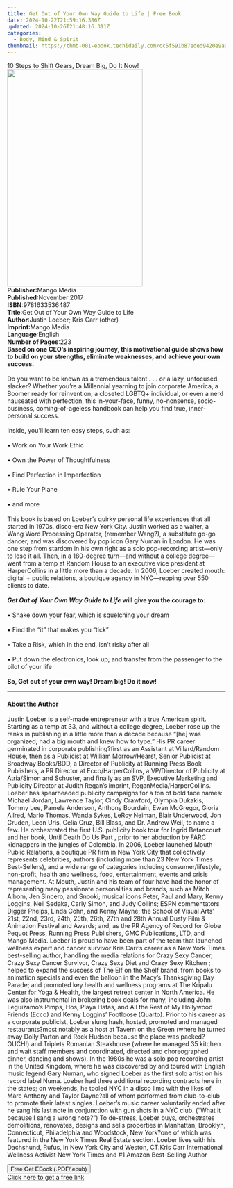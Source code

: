 ```yaml
---
title: Get Out of Your Own Way Guide to Life | Free Book
date: 2024-10-22T21:59:16.386Z
updated: 2024-10-26T21:48:16.311Z
categories:
  - Body, Mind & Spirit
thumbnail: https://thmb-001-ebook.techidaily.com/cc5f591b87eded9420e9a038e4852a8f340eee1f2050f219c37cd483bb9fb9da.jpg
---
```

<main id="book-container">
  <div class="flex flex-col">
    <div class="book-brief flex-1 py-6 px-4 sm:p-6 md:py-10 md:px-8">
      <!-- brief-->
      <div class="book-brief-main">
        10 Steps to Shift Gears, Dream Big, Do It Now!
      </div>
    </div>
    <div
      class="book-meta-info flex-1 grid gap-4 col-start-1 col-end-3 row-start-1 sm:mb-6 sm:grid-cols-4 lg:gap-6 lg:col-start-2 lg:row-end-6 lg:row-span-6 lg:mb-0"
    >
      <div
        class="book-meta-info-left place-content-center mt-4 p-4 text-sm leading-6 col-start-2 col-span-2 dark:text-slate-400"
      >
        <img
          class="w-full h-500 object-cover rounded-lg sm:h-255 sm:col-span-2 lg:col-span-full"
          src="https://img-001-ebook.techidaily.com/6fc72e741d00d531d5e3221aa3a7e58367ffa4d692c00fa64fc89e9e0fbd0813.jpg"
          alt=""
          width="312"
          height="500"
        />
      </div>
      <div
        class="book-meta-info-right mt-2 col-start-1 row-start-2 col-span-3 self-center"
      >
        <!-- meta data  -->
        <div class="flex flex-col px-4 md:px-8">
          <div class="flex-1">
            <strong>Publisher</strong>:<span class="px-2">Mango Media</span>
          </div>
          <div class="flex-1">
            <strong>Published</strong>:<span class="px-2">November 2017</span>
          </div>
          <div class="flex-1">
            <strong>ISBN</strong>:<span class="px-2">9781633536487</span>
          </div>
          <div class="flex-1">
            <strong>Title</strong>:<span class="px-2"
              >Get Out of Your Own Way Guide to Life</span
            >
          </div>
          <div class="flex-1">
            <strong>Author</strong>:<span class="px-2"
              >Justin Loeber; Kris Carr (other)</span
            >
          </div>
          <div class="flex-1">
            <strong>Imprint</strong>:<span class="px-2">Mango Media</span>
          </div>
          <div class="flex-1">
            <strong>Language</strong>:<span class="px-2">English</span>
          </div>
          <div class="flex-1">
            <strong>Number of Pages</strong>:<span class="px-2">223</span>
          </div>
        </div>
      </div>
    </div>
    <div class="book-description flex-1 py-6 px-4 sm:p-6 md:py-10 md:px-8">
      <div class="book-description-main">
        <div accordion-content="" id="description">
          <b
            >Based on one CEO’s inspiring journey, this motivational guide shows
            how to build on your strengths, eliminate weaknesses, and achieve
            your own success.</b
          ><br /><br />Do you want to be known as a tremendous
          talent&nbsp;.&nbsp;.&nbsp;. or a lazy, unfocused slacker? Whether
          you’re a Millennial yearning to join corporate America, a Boomer ready
          for reinvention, a closeted LGBTQ+ individual, or even a nerd
          nauseated with perfection, this in-your-face, funny, no-nonsense,
          socio-business, coming-of-ageless handbook can help you find true,
          inner-personal success.<br /><br />Inside, you’ll learn ten easy
          steps, such as:<br /><br />• Work on Your Work Ethic<br /><br />• Own
          the Power of Thoughtfulness<br /><br />• Find Perfection in
          Imperfection<br /><br />• Rule Your Plane<br /><br />• and more<br /><br />This
          book is based on Loeber’s quirky personal life experiences that all
          started in 1970s, disco-era New York City. Justin worked as a waiter,
          a Wang Word Processing Operator, (remember Wang?), a substitute go-go
          dancer, and was discovered by pop icon Gary Numan in London. He was
          one step from stardom in his own right as a solo pop-recording
          artist—only to lose it all. Then, in a 180-degree turn—and without a
          college degree—went from a temp at Random House to an executive vice
          president at HarperCollins in a little more than a decade. In 2006,
          Loeber created mouth: digital + public relations, a boutique agency in
          NYC—repping over 550 clients to date.<br /><br /><b
            ><i>Get Out of Your Own Way Guide to Life</i> will give you the
            courage to:</b
          ><br /><br />• Shake down your fear, which is squelching your dream<br /><br />•
          Find the “it” that makes you “tick”<br /><br />• Take a Risk, which in
          the end, isn’t risky after all<br /><br />• Put down the electronics,
          look up; and transfer from the passenger to the pilot of your life<br /><br /><b
            >So, Get out of your own way! Dream big! Do it now!</b
          >
        </div>
        <div class="accordion-fader"></div>
      </div>
    </div>
    <div class="book-excerpts flex-1 py-6 px-4 sm:p-6 md:py-10 md:px-8">
      <!-- excerpts-->
      <div class="book-excerpts-main">
        <hr />
        <h4 class="placeholder placeholder-heading">
          <span>About the Author</span>
        </h4>
        <p>
          Justin Loeber is a self-made entrepreneur with a true American spirit.
          Starting as a temp at 33, and without a college degree, Loeber rose up
          the ranks in publishing in a little more than a decade because “[he]
          was organized, had a big mouth and knew how to type.” His PR career
          germinated in corporate publishing?first as an Assistant at
          Villard/Random House, then as a Publicist at William Morrow/Hearst,
          Senior Publicist at Broadway Books/BDD, a Director of Publicity at
          Running Press Book Publishers, a PR Director at Ecco/HarperCollins, a
          VP/Director of Publicity at Atria/Simon and Schuster, and finally as
          an SVP, Executive Marketing and Publicity Director at Judith Regan’s
          imprint, ReganMedia/HarperCollins. Loeber has spearheaded publicity
          campaigns for a ton of bold face names: Michael Jordan, Lawrence
          Taylor, Cindy Crawford, Olympia Dukakis, Tommy Lee, Pamela Anderson,
          Anthony Bourdain, Ewan McGregor, Gloria Allred, Marlo Thomas, Wanda
          Sykes, LeRoy Neiman, Blair Underwood, Jon Gruden, Leon Uris, Celia
          Cruz, Bill Blass, and Dr. Andrew Weil, to name a few. He orchestrated
          the first U.S. publicity book tour for Ingrid Betancourt and her book,
          Until Death Do Us Part , prior to her abduction by FARC kidnappers in
          the jungles of Colombia. In 2006, Loeber launched Mouth Public
          Relations, a boutique PR firm in New York City that collectively
          represents celebrities, authors (including more than 23 New York Times
          Best-Sellers), and a wide range of categories including
          consumer/lifestyle, non-profit, health and wellness, food,
          entertainment, events and crisis management. At Mouth, Justin and his
          team of four have had the honor of representing many passionate
          personalities and brands, such as Mitch Albom, Jen Sincero, and
          Snooki; musical icons Peter, Paul and Mary, Kenny Loggins, Neil
          Sedaka, Carly Simon, and Judy Collins; ESPN commentators Digger
          Phelps, Linda Cohn, and Kenny Mayne; the School of Visual Arts’ 21st,
          22nd, 23rd, 24th, 25th, 26th, 27th and 28th Annual Dusty Film &amp;
          Animation Festival and Awards; and, as the PR Agency of Record for
          Globe Pequot Press, Running Press Publishers, GMC Publications, LTD,
          and Mango Media. Loeber is proud to have been part of the team that
          launched wellness expert and cancer survivor Kris Carr’s career as a
          New York Times best-selling author, handling the media relations for
          Crazy Sexy Cancer, Crazy Sexy Cancer Survivor, Crazy Sexy Diet and
          Crazy Sexy Kitchen ; helped to expand the success of The Elf on the
          Shelf brand, from books to animation specials and even the balloon in
          the Macy’s Thanksgiving Day Parade; and promoted key health and
          wellness programs at The Kripalu Center for Yoga &amp; Health, the
          largest retreat center in North America. He was also instrumental in
          brokering book deals for many, including John Leguizamo’s Pimps, Hos,
          Playa Hatas, and All the Rest of My Hollywood Friends (Ecco) and Kenny
          Loggins’ Footloose (Quarto). Prior to his career as a corporate
          publicist, Loeber slung hash, hosted, promoted and managed
          restaurants?most notably as a host at Tavern on the Green (where he
          turned away Dolly Parton and Rock Hudson because the place was
          packed?OUCH!) and Triplets Romanian Steakhouse (where he managed 35
          kitchen and wait staff members and coordinated, directed and
          choreographed dinner, dancing and shows). In the 1980s he was a solo
          pop recording artist in the United Kingdom, where he was discovered by
          and toured with English music legend Gary Numan, who signed Loeber as
          the first solo artist on his record label Numa. Loeber had three
          additional recording contracts here in the states; on weekends, he
          tooled NYC in a disco limo with the likes of Marc Anthony and Taylor
          Dayne?all of whom performed from club-to-club to promote their latest
          singles. Loeber’s music career voluntarily ended after he sang his
          last note in conjunction with gun shots in a NYC club. (“What it
          because I sang a wrong note?”) To de-stress, Loeber buys, orchestrates
          demolitions, renovates, designs and sells properties in Manhattan,
          Brooklyn, Connecticut, Philadelphia and Woodstock, New York?one of
          which was featured in the New York Times Real Estate section. Loeber
          lives with his Dachshund, Rufus, in New York City and Weston, CT.Kris
          Carr International Wellness Activist New York Times and #1 Amazon
          Best-Selling Author
        </p>
      </div>
    </div>
    <div
      class="book-about-author flex-1 py-6 px-4 sm:p-6 md:py-10 md:px-8"
    ></div>
    <div class="book-free-get flex-1 py-6 px-4 sm:p-6 md:py-10 md:px-8">
      <button
        id="btn-free-get"
        class="bg-blue-500 hover:bg-blue-700 text-white font-bold py-2 px-4 rounded"
      >
        Free Get EBook (.PDF/.epub)
      </button>
      <div id="countdown-display" class="px-2 text-lg mt-2"></div>
      <a
        id="free-link"
        class="hidden bg-blue-500 hover:bg-blue-700 text-white font-bold py-2 px-4 rounded"
        href="https://www.ebooks.com/en-us/book/210193284/get-out-of-your-own-way-guide-to-life/justin-loeber/"
        target="_blank"
        >Click here to get a free link</a
      >
    </div>
    <script>
      let countdownTime = 0;
      let countdownInterval = null;
      document
        .getElementById('btn-free-get')
        .addEventListener('click', startCountdown);
      function startCountdown() {
        countdownTime = new Date().getTime() + 60000 * 3;
        countdownInterval = setInterval(updateCountdown, 1000);
        document.getElementById('btn-free-get').disabled = true;
        document
          .getElementById('btn-free-get')
          .classList.add('bg-gray-500', 'cursor-not-allowed');
      }
      function updateCountdown() {
        let currentTime = new Date().getTime();
        let timeLeft = countdownTime - currentTime;
        let secondsLeft = Math.floor(timeLeft / 1000);
        document.getElementById('countdown-display').innerHTML =
          `Remaining time: ${secondsLeft} seconds.`;
        if (secondsLeft <= 0) {
          clearInterval(countdownInterval);
          document.getElementById('btn-free-get').classList.add('hidden');
          document.getElementById('free-link').classList.remove('hidden');
          document.getElementById('countdown-display').innerHTML = '';
        }
      }
    </script>
  </div>
</main>

<ins class="adsbygoogle"
      style="display:block"
      data-ad-client="ca-pub-7571918770474297"
      data-ad-slot="8358498916"
      data-ad-format="auto"
      data-full-width-responsive="true"></ins>
    